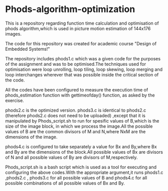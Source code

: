 # Phods-algorithm-optimization

This is a repository regarding function time calculation and optimisation of phods algorithm,which is used in picture motion estimation of 144x176 images.

The code for this repository was created for academic course "Design of Embedded Systems!"

The repository includes phods1.c which was a given code for the purposes of the assignment and was to be optimised.The techniques used for optimisation were loop unrolling, loop tiling, loop skewing, loop merging and loop interchanges wherever that was possible inside the critical section of the code.

All the codes have been configured to measure the execution time
of phods_estimation function with gettimeofday() function, as asked by the exercise.

phods2.c is the optimized version.
phods3.c is identical to phods2.c (therefore phods2.c does not need to be uploaded) ,except that it is manipulated by Phods_script.sh to run for spesific values of B,which is the size of the image block, in which we process the image.All the possible values of B are the common divisors of M and N,where NxM are the dimensions of the image.

phods4.c is configured to take separately a value for Bx and By,where Bx and By are the dimensions of the block.All possible values of Bx are divisors of N and all possible values of By are divisors of M,respectively.

Phods_script.sh is a bash script which is used as a tool for executing and configuring the above codes.With the appropriate argument,it runs phods1.c ,phods2.c , phods3.c for all possible values of B and phods4.c for all possible combinations of all possible values of Bx and By.

